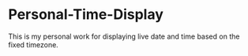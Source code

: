 # Personal-Time-Display
This is my personal work for displaying live date and time based on the fixed timezone.
